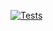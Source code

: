 [![Tests](https://github.com/Bab-exe/Roblox_Sharp/actions/workflows/dotnet.yml/badge.svg)](https://github.com/Bab-exe/Roblox_Sharp/actions/workflows/dotnet.yml)
